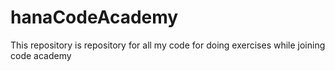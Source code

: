 # hanaCodeAcademy
This repository is repository for all my code for doing exercises while joining code academy
